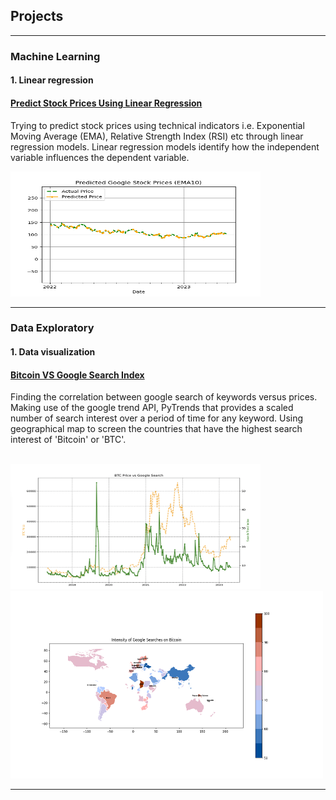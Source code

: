 ## Projects

---

### Machine Learning
#### 1. Linear regression
#### [Predict Stock Prices Using Linear Regression](https://github.com/samanthapua/ml_linear_regression)
Trying to predict stock prices using technical indicators i.e. Exponential Moving Average (EMA), Relative Strength Index (RSI) etc through linear regression models. Linear regression models identify how the independent variable influences the dependent variable.

<img src="https://github.com/samanthapua/ml_linear_regression/blob/master/googl_predict.png?raw=true" width="400" height="200"/>

---

### Data Exploratory 
#### 1. Data visualization
#### [Bitcoin VS Google Search Index](https://github.com/samanthapua/google_search)
Finding the correlation between google search of keywords versus prices. Making use of the google trend API, PyTrends that provides a scaled number of search interest over a period of time for any keyword. Using geographical map to screen the countries that have the highest search interest of 'Bitcoin' or 'BTC'.

<br>
<img src="https://github.com/samanthapua/google_search/blob/master/btcprice_search_trend.png?raw=true" width="400" height="200" />
<img src="https://github.com/samanthapua/google_search/blob/master/bitcoin_search_map.png?raw=true" width="500" height="300" />

---



